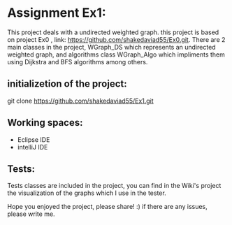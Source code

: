 # Assignment Ex1:

 This project deals with a undirected weighted graph.
 this project is based on project Ex0 , link: https://github.com/shakedaviad55/Ex0.git.
 There are 2 main classes in the project, WGraph_DS which represents an undirected weighted graph,
 and algorithms class WGraph_Algo which impliments them using Dijkstra and BFS algorithms among others.
 


## initializetion of the project:
  git clone https://github.com/shakedaviad55/Ex1.git
  
## Working spaces:
- Eclipse IDE
- intelliJ IDE

## Tests:
Tests classes are included in the project, you can find in the Wiki's project
the visualization of the graphs which I use in the tester.

Hope you enjoyed the project, please share! :)
if there are any issues, please write me. 
